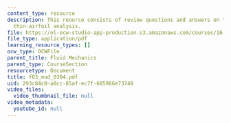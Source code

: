 ```yaml
---
content_type: resource
description: This reource consists of review questions and answers on the topic of
  thin-airfoil analysis.
file: https://ol-ocw-studio-app-production.s3.amazonaws.com/courses/16-01-unified-engineering-i-ii-iii-iv-fall-2005-spring-2006/293c84c0a0cc85afec7f685966e73748_f03_mud_0304.pdf
file_type: application/pdf
learning_resource_types: []
ocw_type: OCWFile
parent_title: Fluid Mechanics
parent_type: CourseSection
resourcetype: Document
title: f03_mud_0304.pdf
uid: 293c84c0-a0cc-85af-ec7f-685966e73748
video_files:
  video_thumbnail_file: null
video_metadata:
  youtube_id: null
---
```

